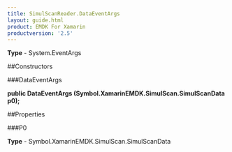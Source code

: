 ```yaml
---
title: SimulScanReader.DataEventArgs
layout: guide.html
product: EMDK For Xamarin 
productversion: '2.5' 
---
```


    

**Type** - System.EventArgs

##Constructors

###DataEventArgs

**public DataEventArgs (Symbol.XamarinEMDK.SimulScan.SimulScanData p0);**


        

##Properties

###P0

        

**Type** - Symbol.XamarinEMDK.SimulScan.SimulScanData
